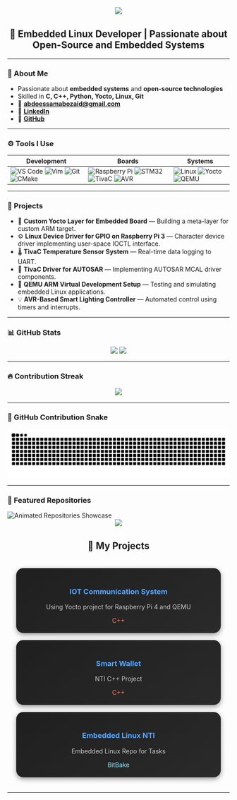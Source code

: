 <!-- 🌊 Animated Wave Header -->
<div align="center">
  <img src="https://capsule-render.vercel.app/api?type=waving&color=0:8A2BE2,100:1E90FF&height=180&section=header&text=Abdo%20Essam%20Abozaid%20👋&fontSize=40&fontColor=fff&animation=fadeIn&fontAlignY=35" />
</div>

<h2 align="center">🚀 Embedded Linux Developer | Passionate about Open-Source and Embedded Systems</h2>

---

### 🚀 About Me
- Passionate about **embedded systems** and **open-source technologies**  
- Skilled in **C, C++, Python, Yocto, Linux, Git**  
- 📧 **abdoessamabozaid@gmail.com**  
- 🔗 [**LinkedIn**](https://www.linkedin.com/in/abdo-essam-abozaid-441ab4244)  
- 🐙 [**GitHub**](https://github.com/AbdoRobusta)

---

### ⚙️ Tools I Use
<div align="center">
  
| Development | Boards | Systems |
|--------------|---------|----------|
| <img src="https://cdn.jsdelivr.net/gh/devicons/devicon/icons/vscode/vscode-original.svg" height="40" alt="VS Code"/> <img src="https://cdn.jsdelivr.net/gh/devicons/devicon/icons/vim/vim-original.svg" height="40" alt="Vim"/> <img src="https://cdn.jsdelivr.net/gh/devicons/devicon/icons/git/git-original.svg" height="40" alt="Git"/> <img src="https://cdn.jsdelivr.net/gh/devicons/devicon/icons/cmake/cmake-original.svg" height="40" alt="CMake"/> | <img src="https://cdn.jsdelivr.net/gh/devicons/devicon/icons/raspberrypi/raspberrypi-original.svg" height="40" alt="Raspberry Pi"/> <img src="https://cdn.jsdelivr.net/gh/devicons/devicon/icons/c/c-original.svg" height="40" alt="STM32"/> <img src="https://img.icons8.com/color/48/000000/microchip.png" height="40" alt="TivaC"/> <img src="https://img.icons8.com/color/48/000000/electronics.png" height="40" alt="AVR"/> | <img src="https://cdn.jsdelivr.net/gh/devicons/devicon/icons/linux/linux-original.svg" height="40" alt="Linux"/> <img src="https://img.icons8.com/color/48/yocto-project.png" height="40" alt="Yocto"/> <img src="https://img.icons8.com/fluency/48/virtual-machine.png" height="40" alt="QEMU"/> |

</div>

---

### 💼 Projects

- 🧩 **Custom Yocto Layer for Embedded Board** — Building a meta-layer for custom ARM target.  
- ⚙️ **Linux Device Driver for GPIO on Raspberry Pi 3** — Character device driver implementing user-space IOCTL interface.  
- 🌡️ **TivaC Temperature Sensor System** — Real-time data logging to UART.  
- 🚗 **TivaC Driver for AUTOSAR** — Implementing AUTOSAR MCAL driver components.  
- 🧠 **QEMU ARM Virtual Development Setup** — Testing and simulating embedded Linux applications.  
- 💡 **AVR-Based Smart Lighting Controller** — Automated control using timers and interrupts.

---

### 📊 GitHub Stats
<div align="center">
  <img src="https://github-readme-stats.vercel.app/api?username=AbdoRobusta&show_icons=true&theme=dracula&include_all_commits=true&count_private=true" height="160" />
  <img src="https://github-readme-stats.vercel.app/api/top-langs/?username=AbdoRobusta&layout=compact&theme=dracula" height="160" />
</div>

---

### 🔥 Contribution Streak
<div align="center">
  <img src="https://streak-stats.demolab.com?user=AbdoRobusta&theme=dracula&hide_border=false" height="180" />
</div>

---

### 🐍 GitHub Contribution Snake
<div align="center">
  <picture>
    <source media="(prefers-color-scheme: dark)" srcset="https://raw.githubusercontent.com/AbdoRobusta/AbdoRobusta/output/github-contribution-grid-snake-dark.svg" />
    <source media="(prefers-color-scheme: light)" srcset="https://raw.githubusercontent.com/AbdoRobusta/AbdoRobusta/output/github-contribution-grid-snake.svg" />
    <img alt="github contribution snake animation" src="https://raw.githubusercontent.com/AbdoRobusta/AbdoRobusta/output/github-contribution-grid-snake-dark.svg" />
  </picture>
</div>

---
### 🧠 Featured Repositories  

<picture>
  <!-- 🌑 Dark Theme -->
  <source media="(prefers-color-scheme: dark)" srcset="https://raw.githubusercontent.com/AbdoRobusta/AbdoRobusta/main/assets/repos-dark.svg" />
  <!-- ☀️ Light Theme -->
  <source media="(prefers-color-scheme: light)" srcset="https://raw.githubusercontent.com/AbdoRobusta/AbdoRobusta/main/assets/repos-light.svg" />
  <img alt="Animated Repositories Showcase" src="https://raw.githubusercontent.com/AbdoRobusta/AbdoRobusta/main/assets/repos-dark.svg" />
</picture>


<div align="center">
  <img src="https://capsule-render.vercel.app/api?type=waving&color=0:8A2BE2,100:1E90FF&height=120&section=footer" />
</div>

<!-- 🚀 My Projects Section -->
<h2 align="center">🚀 My Projects</h2>

<div align="center" style="display: grid; grid-template-columns: repeat(auto-fit, minmax(280px, 1fr)); gap: 16px; padding: 20px;">

  <a href="https://github.com/AbdoRobusta/IOT_Communication_System" target="_blank" style="text-decoration:none;">
    <div style="background: linear-gradient(145deg,#1f1f1f,#2a2a2a); border-radius:16px; padding:20px; transition:all .3s ease; box-shadow:0 4px 12px rgba(0,0,0,0.4); animation:fadeIn 1s ease-in-out;">
      <h3 style="color:#58a6ff;">IOT Communication System</h3>
      <p style="color:#ccc;">Using Yocto project for Raspberry Pi 4 and QEMU</p>
      <span style="color:#f78166;">C++</span>
    </div>
  </a>

  <a href="https://github.com/AbdoRobusta/Smart-Wallet" target="_blank" style="text-decoration:none;">
    <div style="background: linear-gradient(145deg,#1f1f1f,#2a2a2a); border-radius:16px; padding:20px; transition:all .3s ease; box-shadow:0 4px 12px rgba(0,0,0,0.4); animation:fadeIn 1.3s ease-in-out;">
      <h3 style="color:#58a6ff;">Smart Wallet</h3>
      <p style="color:#ccc;">NTI C++ Project</p>
      <span style="color:#f78166;">C++</span>
    </div>
  </a>

  <a href="https://github.com/AbdoRobusta/Embedded-Linux-NTI-" target="_blank" style="text-decoration:none;">
    <div style="background: linear-gradient(145deg,#1f1f1f,#2a2a2a); border-radius:16px; padding:20px; transition:all .3s ease; box-shadow:0 4px 12px rgba(0,0,0,0.4); animation:fadeIn 1.6s ease-in-out;">
      <h3 style="color:#58a6ff;">Embedded Linux NTI</h3>
      <p style="color:#ccc;">Embedded Linux Repo for Tasks</p>
      <span style="color:#8ae9ff;">BitBake</span>
    </div>
  </a>

</div>

<style>
@keyframes fadeIn {
  from { opacity: 0; transform: translateY(10px); }
  to { opacity: 1; transform: translateY(0); }
}
a div:hover {
  transform: translateY(-6px);
  box-shadow: 0 6px 20px rgba(0,0,0,0.6);
}
@media (prefers-color-scheme: light) {
  div[align="center"] div {
    background: linear-gradient(145deg,#f0f0f0,#dcdcdc);
    box-shadow: 0 4px 12px rgba(0,0,0,0.2);
  }
  div[align="center"] h3 { color: #0366d6; }
  div[align="center"] p { color: #333; }
}
</style>

---
